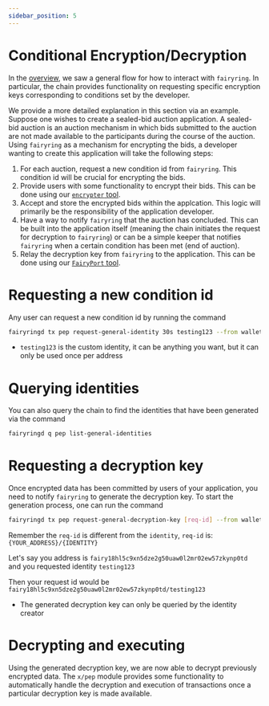 ```yaml
---
sidebar_position: 5
---
```


# Conditional Encryption/Decryption

In the [overview](/docs/learn/v1/v1.md), we saw a general flow for how to interact with `fairyring`.
In particular, the chain provides functionality on requesting specific encryption keys corresponding to conditions set by the developer.

We provide a more detailed explanation in this section via an example.
Suppose one wishes to create a sealed-bid auction application.
A sealed-bid auction is an auction mechanism in which bids submitted to the auction are not made available to the participants during the course of the auction.
Using `fairyring` as a mechanism for encrypting the bids, a developer wanting to create this application will take the following steps:

1. For each auction, request a new condition id from `fairyring`. This condition id will be crucial for encrypting the bids.
2. Provide users with some functionality to encrypt their bids. This can be done using our [`encrypter` tool](/docs/advanced/encrypt_tx.md).
3. Accept and store the encrypted bids within the applcation. This logic will primarily be the responsibility of the application developer.
4. Have a way to notify `fairyring` that the auction has concluded. This can be built into the application itself (meaning the chain initiates the request for decryption to `fairyring`) or can be a simple keeper that notifies `fairyring` when a certain condition has been met (end of auction).
5. Relay the decryption key from `fairyring` to the application. This can be done using our [`FairyPort` tool](/docs/advanced/fairyport.md).

# Requesting a new condition id

Any user can request a new condition id by running the command

```bash
fairyringd tx pep request-general-identity 30s testing123 --from wallet1 --chain-id fairyring_devnet --home ./devnet_data/fairyring_devnet --keyring-backend test --gas-prices 1ufairy -y 2>&1
```

- `testing123` is the custom identity, it can be anything you want, but it can only be used once per address

# Querying identities

You can also query the chain to find the identities that have been generated via the command

```bash
fairyringd q pep list-general-identities
```

# Requesting a decryption key

Once encrypted data has been committed by users of your application, you need to notify `fairyring` to generate the decryption key.
To start the generation process, one can run the command

```bash
fairyringd tx pep request-general-decryption-key [req-id] --from wallet1 --chain-id fairyring_devnet --home ./devnet_data/fairyring_devnet --keyring-backend test --gas-prices 1ufairy -y 2>&1
```

Remember the `req-id` is different from the `identity`, `req-id` is: `{YOUR_ADDRESS}/{IDENTITY}`

Let's say you address is `fairy18hl5c9xn5dze2g50uaw0l2mr02ew57zkynp0td` and you requested identity `testing123`

Then your request id would be `fairy18hl5c9xn5dze2g50uaw0l2mr02ew57zkynp0td/testing123`

- The generated decryption key can only be queried by the identity creator

# Decrypting and executing

Using the generated decryption key, we are now able to decrypt previously encrypted data.
The `x/pep` module provides some functionality to automatically handle the decryption and execution of transactions once a particular decryption key is made available.
